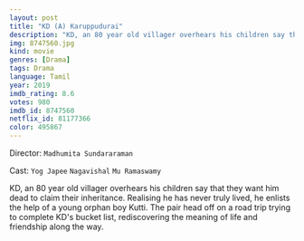 ```yaml
---
layout: post
title: "KD (A) Karuppudurai"
description: "KD, an 80 year old villager overhears his children say that they want him dead to claim their inheritance. Realising he has never truly lived, he enlists the help of a young orphan boy Kutti. The pair head off on a road trip trying to complete KD's bucket list, rediscovering the meaning of life and friendship along the way..."
img: 8747560.jpg
kind: movie
genres: [Drama]
tags: Drama 
language: Tamil
year: 2019
imdb_rating: 8.6
votes: 980
imdb_id: 8747560
netflix_id: 81177366
color: 495867
---
```

Director: `Madhumita Sundararaman`  

Cast: `Yog Japee` `Nagavishal` `Mu Ramaswamy` 

KD, an 80 year old villager overhears his children say that they want him dead to claim their inheritance. Realising he has never truly lived, he enlists the help of a young orphan boy Kutti. The pair head off on a road trip trying to complete KD's bucket list, rediscovering the meaning of life and friendship along the way.